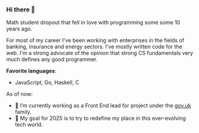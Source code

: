 ### Hi there 👋

Math student dropout that fell in love with programming some some 10 years ago.

For most of my career I've been working with enterprises in the fields of banking, insurance and energy sectors. I've mostly written code for the web. I'm a strong advocate of the opinion that strong CS fundamentals very much defines any good programmer.

**Favorite languages**:
- JavaScript, Go, Haskell, C

As of now:
- 🔭 I’m currently working as a Front End lead for project under the [gov.uk](https://www.gov.uk/) family. 
- 🌱 My goal for 2025 is to try to redefine my place in this ever-evolving tech world.
